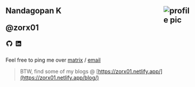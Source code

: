 
<h2>
Nandagopan K
<img src="https://zorx01.netlify.app/patrick.webp" alt="profile pic" align="right" width=75>

<p><b>@zorx01</b></p>

[<img src="./.assets/github.png" width=20px>](https://github.com/zorx01)
[<img src="./.assets/linkedin.png" width=20px>](https://www.linkedin.com/in/nandagopan-kalathil)
<!-- [<img src="./.assets/twitter.png" width=20px>](https://twitter.com/bruttazz_) -->

</h2>

Feel free to ping me over [matrix](https://matrix.to/#/@zorx.01:matrix.org) / [email](mailto:nandagopan.k01@gmail.com)

> BTW, find some of my blogs @ [https://zorx01.netlify.app/](https://zorx01.netlify.app/blog/)
